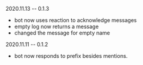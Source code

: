 2020.11.13 -- 0.1.3
- bot now uses reaction to acknowledge messages
- empty log now returns a message
- changed the message for empty name


2020.11.11 -- 0.1.2
- bot now responds to prefix besides mentions.
